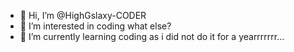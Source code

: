 - 👋 Hi, I’m @HighGslaxy-CODER
- 👀 I’m interested in coding what else?
- 🌱 I’m currently learning coding as i did not do it for a yearrrrrrr...

<!---
HighGslaxy-CODER/HighGslaxy-CODER is a ✨ special ✨ repository because its `README.md` (this file) appears on your GitHub profile.
You can click the Preview link to take a look at your changes.
--->

